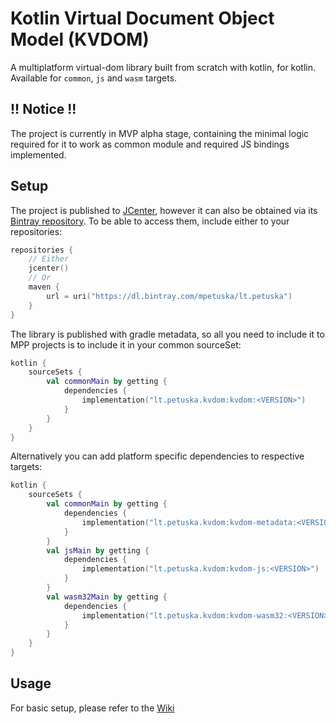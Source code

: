 # **K**otlin **V**irtual **D**ocument **O**bject **M**odel (KVDOM)

A multiplatform virtual-dom library built from scratch with kotlin, for kotlin. 
Available for `common`, `js` and `wasm` targets.

## !! Notice !!
The project is currently in MVP alpha stage, containing the minimal logic required for it to work as common module and
required JS bindings implemented.

## Setup
The project is published to [JCenter](http://jcenter.bintray.com), however it can also be obtained via its [Bintray repository](https://bintray.com/mpetuska/lt.petuska/kvdom).
To be able to access them, include either to your repositories:
```kotlin
repositories {
    // Either
    jcenter()
    // Or
    maven {
        url = uri("https://dl.bintray.com/mpetuska/lt.petuska")
    }
}
```

The library is published with gradle metadata, so all you need to include it to MPP projects is
to include it in your common sourceSet:
```kotlin
kotlin {
    sourceSets {
        val commonMain by getting {
            dependencies {
                implementation("lt.petuska.kvdom:kvdom:<VERSION>")
            }
        }
    }
}
```
Alternatively you can add platform specific dependencies to respective targets:
```kotlin
kotlin {
    sourceSets {
        val commonMain by getting {
            dependencies {
                implementation("lt.petuska.kvdom:kvdom-metadata:<VERSION>")
            }
        }
        val jsMain by getting {
            dependencies {
                implementation("lt.petuska.kvdom:kvdom-js:<VERSION>")
            }
        }
        val wasm32Main by getting {
            dependencies {
                implementation("lt.petuska.kvdom:kvdom-wasm32:<VERSION>")
            }
        }
    }
}
```

## Usage
For basic setup, please refer to the [Wiki](https://gitlab.com/lt.petuska/kvdom/-/wikis)